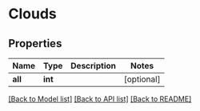 # Clouds

## Properties
Name | Type | Description | Notes
------------ | ------------- | ------------- | -------------
**all** | **int** |  | [optional] 

[[Back to Model list]](../README.md#documentation-for-models) [[Back to API list]](../README.md#documentation-for-api-endpoints) [[Back to README]](../README.md)


